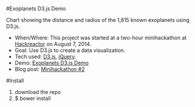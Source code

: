 #Exoplanets D3.js Demo

Chart showing the distance and radius of the 1,815 known exoplanets using D3.js.

* When/Where: This project was started at a two-hour minihackathon at [Hackreactor](http://hackreactor.com) on August 7, 2014.
* Goal: Use D3.js to create a data visualization.
* Tech used: [D3.js](http://d3js.org), [jQuery](http://jquery.com).
* Demo: [Exoplanets D3.js Demo](http://nerdycreativity.com/exoplanets.html)
* Blog post: [Minihackathon #2](http://nerdycreativity.com/2014/08/17/minihackathon-2-d3-js)

#Install

1. download the repo
2. $ bower install